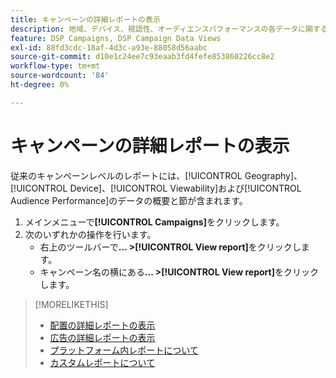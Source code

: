```yaml
---
title: キャンペーンの詳細レポートの表示
description: 地域、デバイス、視認性、オーディエンスパフォーマンスの各データに関するセクションを含む、キャンペーンレベルのレポートを開く方法を説明します。
feature: DSP Campaigns, DSP Campaign Data Views
exl-id: 88fd3cdc-18af-4d3c-a93e-88058d56aabc
source-git-commit: d10e1c24ee7c93eaab3fd4fefe853860226cc8e2
workflow-type: tm+mt
source-wordcount: '84'
ht-degree: 0%

---
```


# キャンペーンの詳細レポートの表示

従来のキャンペーンレベルのレポートには、[!UICONTROL Geography]、[!UICONTROL Device]、[!UICONTROL Viewability]および[!UICONTROL Audience Performance]のデータの概要と節が含まれます。

1. メインメニューで&#x200B;**[!UICONTROL Campaigns]**&#x200B;をクリックします。
1. 次のいずれかの操作を行います。
   * 右上のツールバーで&#x200B;**... >[!UICONTROL View report]**&#x200B;をクリックします。
   * キャンペーン名の横にある&#x200B;**... >[!UICONTROL View report]**&#x200B;をクリックします。

>[!MORELIKETHIS]
>
>* [配置の詳細レポートの表示](/help/dsp/campaign-management/placements/placement-view-report.md)
>* [広告の詳細レポートの表示](/help/dsp/campaign-management/ads/ad-view-report.md)
>* [プラットフォーム内レポートについて](/help/dsp/campaign-management/reports/campaign-reports-about.md)
>* [カスタムレポートについて](/help/dsp/reports/report-about.md)

